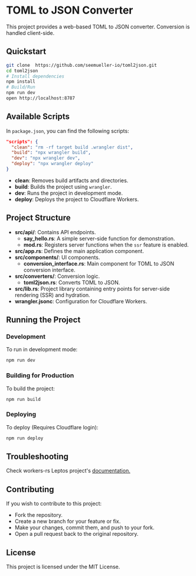 # TOML to JSON Converter

This project provides a web-based TOML to JSON converter. Conversion is handled client-side.

## Quickstart
```bash
git clone  https://github.com/seemueller-io/toml2json.git
cd toml2json
# Install dependencies
npm install
# Build/Run
npm run dev
open http://localhost:8787
```

## Available Scripts

In `package.json`, you can find the following scripts:

```json
"scripts": {
  "clean": "rm -rf target build .wrangler dist",
  "build": "npx wrangler build",
  "dev": "npx wrangler dev",
  "deploy": "npx wrangler deploy"
}
```

- **clean**: Removes build artifacts and directories.
- **build**: Builds the project using `wrangler`.
- **dev**: Runs the project in development mode.
- **deploy**: Deploys the project to Cloudflare Workers.

## Project Structure

- **src/api/**: Contains API endpoints.
    - **say_hello.rs**: A simple server-side function for demonstration.
    - **mod.rs**: Registers server functions when the `ssr` feature is enabled.
- **src/app.rs**: Defines the main application component.
- **src/components/**: UI components.
    - **conversion_interface.rs**: Main component for TOML to JSON conversion interface.
- **src/converters/**: Conversion logic.
    - **toml2json.rs**: Converts TOML to JSON.
- **src/lib.rs**: Project library containing entry points for server-side rendering (SSR) and hydration.
- **wrangler.jsonc**: Configuration for Cloudflare Workers.

## Running the Project

### Development

To run in development mode:

```bash
npm run dev
```

### Building for Production

To build the project:

```bash
npm run build
```

### Deploying

To deploy (Requires Cloudflare login):

```bash
npm run deploy
```

## Troubleshooting
Check workers-rs Leptos project's [documentation.](https://github.com/cloudflare/workers-rs/tree/main/templates/leptos)

## Contributing

If you wish to contribute to this project:

- Fork the repository.
- Create a new branch for your feature or fix.
- Make your changes, commit them, and push to your fork.
- Open a pull request back to the original repository.

## License
This project is licensed under the MIT License.
